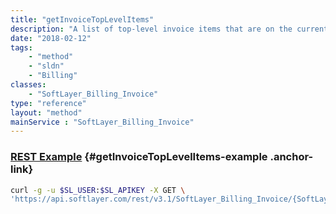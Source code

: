 ```yaml
---
title: "getInvoiceTopLevelItems"
description: "A list of top-level invoice items that are on the currently pending invoice."
date: "2018-02-12"
tags:
    - "method"
    - "sldn"
    - "Billing"
classes:
    - "SoftLayer_Billing_Invoice"
type: "reference"
layout: "method"
mainService : "SoftLayer_Billing_Invoice"
---
```


### [REST Example](#getInvoiceTopLevelItems-example) <a href="/article/rest/"><i class="fas fa-question"></i></a> {#getInvoiceTopLevelItems-example .anchor-link} 
```bash
curl -g -u $SL_USER:$SL_APIKEY -X GET \
'https://api.softlayer.com/rest/v3.1/SoftLayer_Billing_Invoice/{SoftLayer_Billing_InvoiceID}/getInvoiceTopLevelItems'
```
